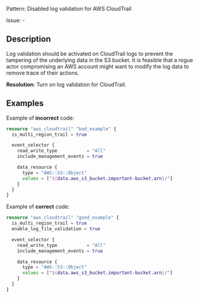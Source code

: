 Pattern: Disabled log validation for AWS CloudTrail

Issue: -

## Description

Log validation should be activated on CloudTrail logs to prevent the tampering of the underlying data in the S3 bucket. It is feasible that a rogue actor compromising an AWS account might want to modify the log data to remove trace of their actions.

**Resolution**: Turn on log validation for CloudTrail.

## Examples

Example of **incorrect** code:

```terraform
resource "aws_cloudtrail" "bad_example" {
  is_multi_region_trail = true

  event_selector {
    read_write_type           = "All"
    include_management_events = true

    data_resource {
      type = "AWS::S3::Object"
      values = ["${data.aws_s3_bucket.important-bucket.arn}/"]
    }
  }
}
```

Example of **correct** code:

```terraform
resource "aws_cloudtrail" "good_example" {
  is_multi_region_trail = true
  enable_log_file_validation = true

  event_selector {
    read_write_type           = "All"
    include_management_events = true

    data_resource {
      type = "AWS::S3::Object"
      values = ["${data.aws_s3_bucket.important-bucket.arn}/"]
    }
  }
}
```